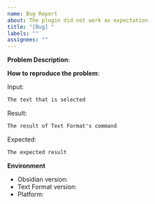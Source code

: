 ```yaml
---
name: Bug Report
about: The plugin did not work as expectation
title: "[Bug] "
labels: ""
assignees: ""
---
```


<!-- please try to describe different problems in separate issue -->
<!-- Please fill in the contents as completely as possible, and delete the places that are not filled in to avoid unnecessary reading resistance -->
<!-- Note: Content enclosed by these "strange" symbols will not be displayed in the preview preview -->


<!-- Please describe the problem in detail -->
**Problem Description**: 


**How to reproduce the problem**:
<!-- Please provide the steps to reproduce the problem, and if possible, the minimal input text required to reproduce the problem -->

Input:
```md
The text that is selected
```

Result:
```md
The result of Text Format's command
```

Expected:
```md
The expected result
```

<!-- If available, you can provide screenshots or the log in console -->


**Environment**
- Obsidian version: 
- Text Format version: 
- Platform: 
<!-- Platform: Desktop (Windows / macOS), Mobile (iOS / Android) -->

<!-- Please click Preview in the upper right corner to confirm whether the Preview display is ideal. Thank you. -->
